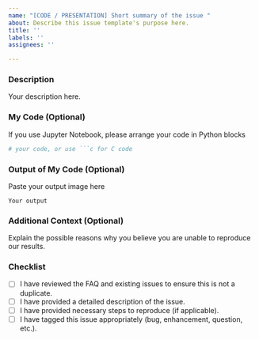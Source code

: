 ```yaml
---
name: "[CODE / PRESENTATION] Short summary of the issue "
about: Describe this issue template's purpose here.
title: ''
labels: ''
assignees: ''

---
```


### Description

Your description here.

### My Code (Optional)

If you use Jupyter Notebook, please arrange your code in Python blocks

```python
# your code, or use ```c for C code
```

### Output of My Code (Optional)

Paste your output image here

```plain
Your output
```

### Additional Context (Optional)

Explain the possible reasons why you believe you are unable to reproduce our results.

### Checklist
- [ ] I have reviewed the FAQ and existing issues to ensure this is not a duplicate.
- [ ] I have provided a detailed description of the issue.
- [ ] I have provided necessary steps to reproduce (if applicable).
- [ ] I have tagged this issue appropriately (bug, enhancement, question, etc.).
